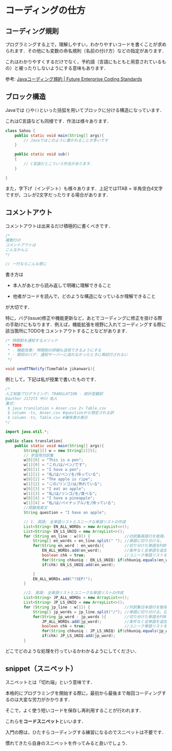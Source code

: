 # コーディングの仕方

## コーディング規則

プログラミングする上で，理解しやすい，わかりやすいコードを書くことが求められます．その他にも変数の命名規則（名前の付け方）などの指定があります．

これはわかりやすくするだけでなく，予約語（言語にもともと用意されているもの）と被ったりしないようにする意味もあります．

参考: [Javaコーディング規約 | Future Enterprise Coding Standards](https://future-architect.github.io/coding-standards/documents/forJava/Javaコーディング規約.html)

## ブロック構造

Javaでは `{}`や`()`といった括弧を用いてブロックに分ける構造になっています．

これはC言語なども同様です．作法は様々あります．

```java
class Sahou {
    public static void main(String[] args){
        // Javaではこのように書かれることが多いです
    }

    public static void sub()
    {
        // C言語だとこういう作法があります．
    }

}
```

また，字下げ（インデント）も様々あります．上記では1TAB = 半角空白4文字ですが，コレが2文字だったりする場合があります．

## コメントアウト

コメントアウトは出来るだけ積極的に書くべきです．

```java
/* 
複数行の
コメントアウトは
こんなかんじ
*/

// 一行ならこんな感じ   
```

書き方は

- 本人があとから読み返して明確に理解できること

- 他者がコードを読んで，どのような構造になっているか理解できること

が大切です．

特に，バグ(issue)修正や機能更新など，あとでコーディングに修正を掛ける際の手助けにもなります．例えば，機能拡張を視野に入れてコーディングする際に該当箇所にTODOをコメントアウトすることなどがあります．

```java
/* 時間割を通知するメソッド
 * TODO:
 * - 機能改善: 時間割の詳細も送信できるようにする
 * - 既知のバグ: 通知サーバーに送れなかったときに再試行されない
 */

void sendTTNotify(TimeTable jikanwari){
```

例として，下記は私が授業で書いたものです．

```java
/*
人工知能プログラミング: TRANSLATION - 統計型翻訳
@author J17273 中川 佑人
書式: 
 $ java translation > Anser.csv 2> Table.csv
 $ column -ts, Anser.csv #questionから想定される訳
 $ column -ts, Table.csv #確率表の表示
*/

import java.util.*;

public class translation{
    public static void main(String[] args){
        String[][] w = new String[2][5];
        // 学習用対訳集
        w[0][0] = "This is a pen";
        w[1][0] = "これ/は/ペン/です";
        w[0][1] = "I have a pen";
        w[1][1] = "私/は/ペン/を/持っている";
        w[0][2] = "The apple is ripe";
        w[1][2] = "この/リンゴ/は/熟れている";
        w[0][3] = "I eat an apple";
        w[1][3] = "私/は/リンゴ/を/食べる";
        w[0][4] = "I have a pineapple";
        w[1][4] = "私/は/パイナップル/を/持っている";
        //問題用英文
        String question = "I have an apple";

        // 1. 英語: 全単語リストとユニークな単語リストの作成
        List<String> EN_ALL_WORDs = new ArrayList<>();
        List<String> EN_LS_UNIQ = new ArrayList<>();
        for (String en_line : w[0]) {               //対訳集英語行を取得。
            String[] en_words = en_line.split(" "); //単語に切り分ける。
            for(String en_word : en_words){         //切り分けた単語をFORする。
                EN_ALL_WORDs.add(en_word);          //条件なく全単語を追加する。
                boolean chk = true;                 //ユニーク単語リストを探索し同じものがあった場合、偽を返す。真の場合、追加する。
                for(String chkuniq : EN_LS_UNIQ) if(chkuniq.equals(en_word)) chk = false;
                if(chk) EN_LS_UNIQ.add(en_word);

            }
            EN_ALL_WORDs.add("!SEP!");
        }

        //2. 英語: 全単語リストとユニークな単語リストの作成
        List<String> JP_ALL_WORDs = new ArrayList<>();
        List<String> JP_LS_UNIQ = new ArrayList<>();
        for (String jp_line : w[1]) {               //対訳集日本語行を取得。
            String[] jp_words = jp_line.split("/"); //単語に切り分ける。日本語はスラッシュで分ける。
            for(String jp_word : jp_words ){        //切り分けた単語をFORする。
                JP_ALL_WORDs.add(jp_word);          //条件なく全単語を追加する。
                boolean chk = true;                 //ユニーク単語リストを探索し同じものがあった場合、偽を返す。真の場合、追加する。
                for(String chkuniq : JP_LS_UNIQ) if(chkuniq.equals(jp_word)) chk = false;
                if(chk) JP_LS_UNIQ.add(jp_word);
        }
```

どこでどのような処理を行っているかわかるようにしてください．

## snippet（スニペット）

スニペットとは「切れ端」という意味です．

本格的にプログラミングを開始する際に，最初から最後まで毎回コーディングするのは大変な労力がかかります．

そこで，よく使う短いコードを保存し再利用することが行われます．

これらを**コードスニペット**といいます．

入門の際は，ひたすらコーディングする練習になるのでスニペットは不要です．

慣れてきたら自身のスニペットを作ってみると良いでしょう．
